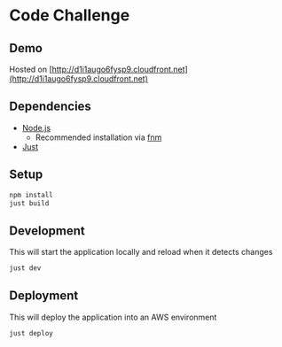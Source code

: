 # Code Challenge

## Demo

Hosted on [http://d1i1augo6fysp9.cloudfront.net](http://d1i1augo6fysp9.cloudfront.net)

## Dependencies

- [Node.js](https://nodejs.org/en/download/package-manager)
  - Recommended installation via [fnm](https://github.com/Schniz/fnm)
- [Just](https://github.com/casey/just)

## Setup

```bash
npm install
just build
```

## Development

This will start the application locally and reload when it detects changes

```bash
just dev
```

## Deployment

This will deploy the application into an AWS environment

```bash
just deploy
```
